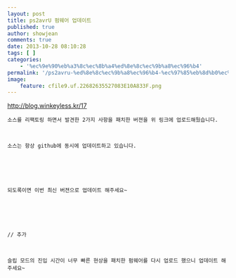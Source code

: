 ```yaml
---
layout: post
title: ps2avrU 펌웨어 업데이트
published: true
author: showjean
comments: true
date: 2013-10-28 08:10:28
tags: [ ]
categories:
    - '%ec%9e%90%eb%a3%8c%ec%8b%a4%ed%8e%8c%ec%9b%a8%ec%96%b4'
permalink: '/ps2avru-%ed%8e%8c%ec%9b%a8%ec%96%b4-%ec%97%85%eb%8d%b0%ec%9d%b4%ed%8a%b8'
image:
    feature: cfile9.uf.22682635527083E10A833F.png
---
```

http://blog.winkeyless.kr/17





  
    소스를 리팩토링 하면서 발견한 2가지 사항을 패치한 버젼을 위 링크에 업로드해뒀습니다.
  
  
  
    소스는 항상 github에 동시에 업데이트하고 있습니다.
  
  
  
  
  
  
    되도록이면 이번 최신 버젼으로 업데이트 해주세요~
  
  
  
  
  
  
    // 추가
  
  
  
    슬립 모드의 진입 시간이 너무 빠른 현상을 패치한 펌웨어를 다시 업로드 했으니 업데이트 해주세요~
  
  
  
  





  
  
  
  
    
  
  
  
  